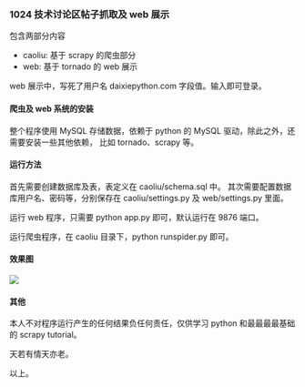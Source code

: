 ### 1024 技术讨论区帖子抓取及 web 展示

包含两部分内容

- caoliu: 基于 scrapy 的爬虫部分
- web: 基于 tornado 的 web 展示

web 展示中，写死了用户名 daixiepython.com 字段值。输入即可登录。

#### 爬虫及 web 系统的安装

整个程序使用 MySQL 存储数据，依赖于 python 的 MySQL 驱动，除此之外，还需要安装一些其他依赖，
比如 tornado、scrapy 等。

#### 运行方法

首先需要创建数据库及表，表定义在 caoliu/schema.sql 中。
其次需要配置数据库用户名、密码等，分别保存在 caoliu/settings.py 及 web/settings.py 里面。

运行 web 程序，只需要 python app.py 即可，默认运行在 9876 端口。

运行爬虫程序，在 caoliu 目录下，python runspider.py 即可。

#### 效果图

![](http://wx3.sinaimg.cn/large/92f3355cgy1fg3irsclz7j20u30lf42y.jpg)


#### 其他

本人不对程序运行产生的任何结果负任何责任，仅供学习 python 和最最最最基础的 scrapy tutorial。

天若有情天亦老。

以上。